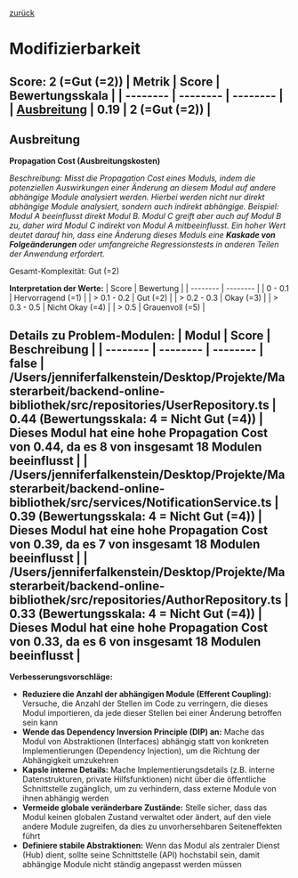 [zurück](../REPORT.md)
# Modifizierbarkeit
Score: 2 (=Gut (=2))
| Metrik | Score | Bewertungsskala |
| -------- | -------- | -------- |
| [Ausbreitung](#ausbreitung) | 0.19 | 2 (=Gut (=2)) |
-----
## Ausbreitung
**Propagation Cost (Ausbreitungskosten)**
 
*Beschreibung: Misst die Propagation Cost eines Moduls, indem die potenziellen Auswirkungen einer Änderung an diesem Modul auf andere abhängige Module analysiert werden. Hierbei werden nicht nur direkt abhängige Module analysiert, sondern auch indirekt abhängige. Beispiel: Modul A beeinflusst direkt Modul B. Modul C greift aber auch auf Modul B zu, daher wird Modul C indirekt von Modul A mitbeeinflusst. Ein hoher Wert deutet darauf hin, dass eine Änderung dieses Moduls eine **Kaskade von Folgeänderungen** oder umfangreiche Regressionstests in anderen Teilen der Anwendung erfordert.*
 
Gesamt-Komplexität: Gut (=2)
 
**Interpretation der Werte:**
| Score | Bewertung |
| -------- | -------- |
| 0 - 0.1 | Hervorragend (=1) |
| > 0.1 - 0.2 | Gut (=2) |
| > 0.2 - 0.3 | Okay (=3) |
| > 0.3 - 0.5 | Nicht Okay (=4) |
| > 0.5 | Grauenvoll (=5) |
 
**Details zu Problem-Modulen:**
| Modul | Score | Beschreibung |
| -------- | -------- | -------- |
false
| /Users/jenniferfalkenstein/Desktop/Projekte/Masterarbeit/backend-online-bibliothek/src/repositories/UserRepository.ts | 0.44 (Bewertungsskala: 4 = Nicht Gut (=4)) | Dieses Modul hat eine hohe Propagation Cost von 0.44, da es 8 von insgesamt 18 Modulen beeinflusst |
| /Users/jenniferfalkenstein/Desktop/Projekte/Masterarbeit/backend-online-bibliothek/src/services/NotificationService.ts | 0.39 (Bewertungsskala: 4 = Nicht Gut (=4)) | Dieses Modul hat eine hohe Propagation Cost von 0.39, da es 7 von insgesamt 18 Modulen beeinflusst |
| /Users/jenniferfalkenstein/Desktop/Projekte/Masterarbeit/backend-online-bibliothek/src/repositories/AuthorRepository.ts | 0.33 (Bewertungsskala: 4 = Nicht Gut (=4)) | Dieses Modul hat eine hohe Propagation Cost von 0.33, da es 6 von insgesamt 18 Modulen beeinflusst |
-----
**Verbesserungsvorschläge:**
- **Reduziere die Anzahl der abhängigen Module (Efferent Coupling):** Versuche, die Anzahl der Stellen im Code zu verringern, die dieses Modul importieren, da jede dieser Stellen bei einer Änderung betroffen sein kann
- **Wende das Dependency Inversion Principle (DIP) an:** Mache das Modul von Abstraktionen (Interfaces) abhängig statt von konkreten Implementierungen (Dependency Injection), um die Richtung der Abhängigkeit umzukehren
- **Kapsle interne Details:** Mache Implementierungsdetails (z.B. interne Datenstrukturen, private Hilfsfunktionen) nicht über die öffentliche Schnittstelle zugänglich, um zu verhindern, dass externe Module von ihnen abhängig werden
- **Vermeide globale veränderbare Zustände:** Stelle sicher, dass das Modul keinen globalen Zustand verwaltet oder ändert, auf den viele andere Module zugreifen, da dies zu unvorhersehbaren Seiteneffekten führt
- **Definiere stabile Abstraktionen:** Wenn das Modul als zentraler Dienst (Hub) dient, sollte seine Schnittstelle (API) hochstabil sein, damit abhängige Module nicht ständig angepasst werden müssen